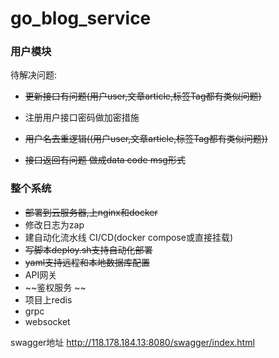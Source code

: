 # go_blog_service

### 用户模块
待解决问题:
* ~~更新接口有问题(用户user,文章article,标签Tag都有类似问题)~~
* 注册用户接口密码做加密措施
* ~~用户名去重逻辑((用户user,文章article,标签Tag都有类似问题))~~

* ~~接口返回有问题  做成data  code   msg形式~~


### 整个系统
* ~~部署到云服务器,上nginx和docker~~
* 修改日志为zap
* 建自动化流水线  CI/CD(docker  compose或直接挂载)
* ~~写脚本deploy.sh支持自动化部署~~
* ~~yaml支持远程和本地数据库配置~~
* API网关  
* ~~鉴权服务  ~~ 
* 项目上redis
* grpc 
* websocket 

swagger地址
http://118.178.184.13:8080/swagger/index.html





 

